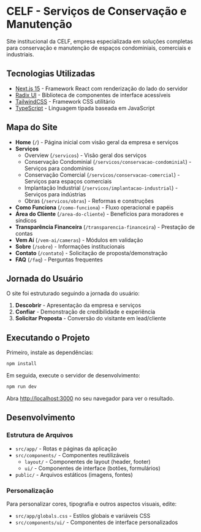 # CELF - Serviços de Conservação e Manutenção

Site institucional da CELF, empresa especializada em soluções completas para conservação e manutenção de espaços condominiais, comerciais e industriais.

## Tecnologias Utilizadas

- [Next.js 15](https://nextjs.org/) - Framework React com renderização do lado do servidor
- [Radix UI](https://www.radix-ui.com/) - Biblioteca de componentes de interface acessíveis
- [TailwindCSS](https://tailwindcss.com/) - Framework CSS utilitário
- [TypeScript](https://www.typescriptlang.org/) - Linguagem tipada baseada em JavaScript

## Mapa do Site

- **Home** (`/`) - Página inicial com visão geral da empresa e serviços
- **Serviços**
  - Overview (`/servicos`) - Visão geral dos serviços
  - Conservação Condominial (`/servicos/conservacao-condominial`) - Serviços para condomínios
  - Conservação Comercial (`/servicos/conservacao-comercial`) - Serviços para espaços comerciais
  - Implantação Industrial (`/servicos/implantacao-industrial`) - Serviços para indústrias
  - Obras (`/servicos/obras`) - Reformas e construções
- **Como Funciona** (`/como-funciona`) - Fluxo operacional e papéis
- **Área do Cliente** (`/area-do-cliente`) - Benefícios para moradores e síndicos
- **Transparência Financeira** (`/transparencia-financeira`) - Prestação de contas
- **Vem Aí** (`/vem-ai/cameras`) - Módulos em validação
- **Sobre** (`/sobre`) - Informações institucionais
- **Contato** (`/contato`) - Solicitação de proposta/demonstração
- **FAQ** (`/faq`) - Perguntas frequentes

## Jornada do Usuário

O site foi estruturado seguindo a jornada do usuário:
1. **Descobrir** - Apresentação da empresa e serviços
2. **Confiar** - Demonstração de credibilidade e experiência
3. **Solicitar Proposta** - Conversão do visitante em lead/cliente

## Executando o Projeto

Primeiro, instale as dependências:

```bash
npm install
```

Em seguida, execute o servidor de desenvolvimento:

```bash
npm run dev
```

Abra [http://localhost:3000](http://localhost:3000) no seu navegador para ver o resultado.

## Desenvolvimento

### Estrutura de Arquivos

- `src/app/` - Rotas e páginas da aplicação
- `src/components/` - Componentes reutilizáveis
  - `layout/` - Componentes de layout (header, footer)
  - `ui/` - Componentes de interface (botões, formulários)
- `public/` - Arquivos estáticos (imagens, fontes)

### Personalização

Para personalizar cores, tipografia e outros aspectos visuais, edite:
- `src/app/globals.css` - Estilos globais e variáveis CSS
- `src/components/ui/` - Componentes de interface personalizados
